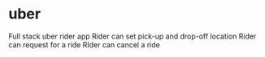 # uber
Full stack uber rider app
Rider can set pick-up and drop-off location
Rider can request for a ride
RIder can cancel a ride
